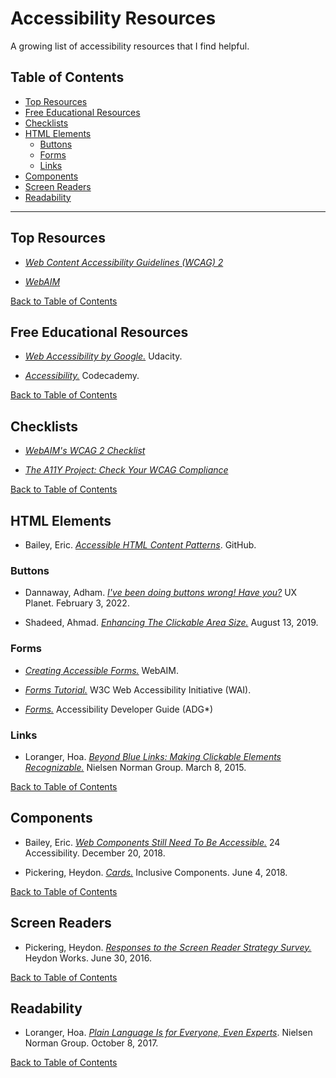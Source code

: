 # Accessibility Resources

A growing list of accessibility resources that I find helpful.

## Table of Contents

- [Top Resources](#top-resources)
- [Free Educational Resources](#free-educational-resources)
- [Checklists](#checklists)
- [HTML Elements](#html-elements)
  - [Buttons](#buttons)
  - [Forms](#forms)
  - [Links](#links)
- [Components](#components)
- [Screen Readers](#screen-readers)
- [Readability](#readability)

---

## Top Resources

- [_Web Content Accessibility Guidelines (WCAG) 2_](https://www.w3.org/TR/WCAG21/)

- [_WebAIM_](https://webaim.org/)

[Back to Table of Contents](#table-of-contents)

## Free Educational Resources

- [_Web Accessibility by Google._](https://www.udacity.com/course/web-accessibility--ud891) Udacity.

- [_Accessibility._](https://www.codecademy.com/learn/learn-intermediate-css/modules/accessibility) Codecademy.

[Back to Table of Contents](#table-of-contents)

## Checklists

- [_WebAIM's WCAG 2 Checklist_](https://webaim.org/standards/wcag/checklist)

- [_The A11Y Project: Check Your WCAG Compliance_](https://www.a11yproject.com/checklist/)

[Back to Table of Contents](#table-of-contents)

## HTML Elements

- Bailey, Eric. [_Accessible HTML Content Patterns_](https://github.com/ericwbailey/accessible-html-content-patterns). GitHub.

### Buttons

- Dannaway, Adham. [_I've been doing buttons wrong! Have you?_](https://uxplanet.org/ive-been-doing-buttons-wrong-have-you-2117c0066613) UX Planet. February 3, 2022.

- Shadeed, Ahmad. [_Enhancing The Clickable Area Size._](https://ishadeed.com/article/clickable-area/) August 13, 2019.

### Forms

- [_Creating Accessible Forms._](https://webaim.org/techniques/forms/) WebAIM.

- [_Forms Tutorial._](https://www.w3.org/WAI/tutorials/forms/) W3C Web Accessibility Initiative (WAI).

- [_Forms._](https://www.accessibility-developer-guide.com/examples/forms/) Accessibility Developer Guide (ADG\*)

### Links

- Loranger, Hoa. [_Beyond Blue Links: Making Clickable Elements Recognizable._](https://www.nngroup.com/articles/clickable-elements/) Nielsen Norman Group. March 8, 2015.

[Back to Table of Contents](#table-of-contents)

## Components

- Bailey, Eric. [_Web Components Still Need To Be Accessible._](https://www.24a11y.com/2018/web-components-still-need-to-be-accessible/) 24 Accessibility. December 20, 2018.

- Pickering, Heydon. [_Cards._](https://inclusive-components.design/cards/) Inclusive Components. June 4, 2018.

[Back to Table of Contents](#table-of-contents)

## Screen Readers

- Pickering, Heydon. [_Responses to the Screen Reader Strategy Survey._](https://heydonworks.com/article/responses-to-the-screen-reader-strategy-survey/) Heydon Works. June 30, 2016.

[Back to Table of Contents](#table-of-contents)

## Readability

- Loranger, Hoa. [_Plain Language Is for Everyone, Even Experts_](https://www.nngroup.com/articles/plain-language-experts/). Nielsen Norman Group. October 8, 2017.

[Back to Table of Contents](#table-of-contents)

